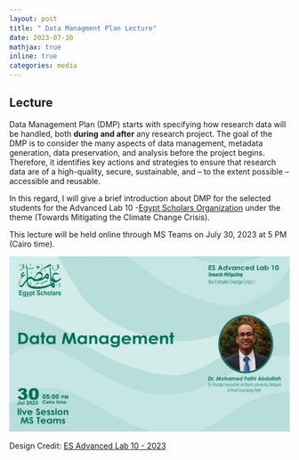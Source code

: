 ```yaml
---
layout: post
title: " Data Managment Plan Lecture"
date: 2023-07-30
mathjax: true
inline: true
categories: media
---
```


## Lecture

Data Management Plan (DMP) starts with specifying how research data will be handled, both **during and after** any research project. The goal of the DMP is to consider the many aspects of data management, metadata generation, data preservation, and analysis before the project begins. Therefore, it identifies key actions and strategies to ensure that research data are of a high-quality, secure, sustainable, and – to the extent possible – accessible and reusable.

In this regard, I will give a brief introduction about DMP for the selected students for the Advanced Lab 10 -<a href="https://egyptscholars.org/" target="_blank" rel="noopener">Egypt Scholars Organization</a> under the theme (Towards Mitigating the Climate Change Crisis).

This lecture will be held online through MS Teams on July 30, 2023 at 5 PM (Cairo time).

<div class="image-container">
  <img class="Membership" src="/images/2023_07_30.jpeg" alt="Lecture">
</div>
<p class="caption">Design Credit: <a href="https://egyptscholars.org/" target="_blank" rel="noopener">ES Advanced Lab 10 - 2023 </a></p>


